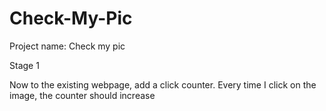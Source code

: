 # Check-My-Pic
Project name: Check my pic

Stage 1

Now to the existing webpage, add a click counter. Every time I click on the image, the counter should increase
